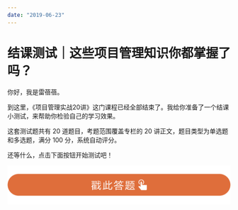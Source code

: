 ```yaml
---
date: "2019-06-23"
---  
```

      
# 结课测试｜这些项目管理知识你都掌握了吗？
你好，我是雷蓓蓓。

到这里，《项目管理实战20讲》这门课程已经全部结束了。我给你准备了一个结课小测试，来帮助你检验自己的学习效果。

这套测试题共有 20 道题目，考题范围覆盖专栏的 20 讲正文，题目类型为单选题和多选题，满分 100 分，系统自动评分。

还等什么，点击下面按钮开始测试吧！

[![](./httpsstatic001geekbangorgresourceimage28a428d1be62669b4f3cc01c36466bf811a4.png)](http://time.geekbang.org/quiz/intro?act_id=82&exam_id=151)

<!-- [[[read_end]]] -->